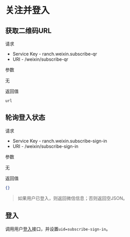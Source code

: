 # 关注并登入

## 获取二维码URL

请求
- Service Key - ranch.weixin.subscribe-qr
- URI - /weixin/subscribe-qr

参数

无

返回值
```
url
```

## 轮询登入状态

请求
- Service Key - ranch.weixin.subscribe-sign-in
- URI - /weixin/subscribe-sign-in

参数

无

返回值
```json
{}
```

> 如果用户已登入，则返回微信信息；否则返回空JSON。

## 登入

调用用户[登入](../../ranch-user/doc/sign-in.md)接口，并设置`uid=subscribe-sign-in`。
